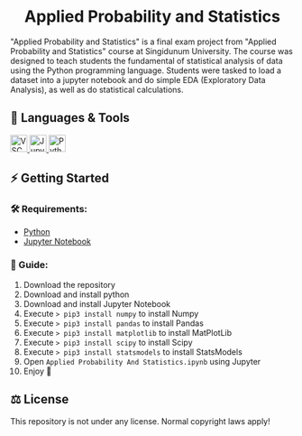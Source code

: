 <h1 align="center">Applied Probability and Statistics</h1>

"Applied Probability and Statistics" is a final exam project from "Applied Probability and Statistics" course at Singidunum University. The course was designed to teach students the fundamental of statistical analysis of data using the Python programming language. Students were tasked to load a dataset into a jupyter notebook and do simple EDA (Exploratory Data Analysis), as well as do statistical calculations.

## 🧰 Languages & Tools

<a href="https://code.visualstudio.com">
    <img src="https://cdn.jsdelivr.net/gh/devicons/devicon/icons/vscode/vscode-original.svg" width="30px" alt="VSCode" title="Visual Studio Code">
</a>
<a href="https://jupyter.org/">
    <img src="https://cdn.jsdelivr.net/gh/devicons/devicon/icons/jupyter/jupyter-original.svg" width="30px" alt="Jupyter" title="Jupyter Notebook">
</a>
<a href="https://www.python.org/">
    <img src="https://cdn.jsdelivr.net/gh/devicons/devicon/icons/python/python-original.svg" width="30px" alt="Python" title="Python">
</a>

## ⚡ Getting Started

### 🛠 Requirements:

- [Python](https://www.python.org/downloads/)
- [Jupyter Notebook](https://jupyter.org/install)

### 📖 Guide:

1. Download the repository
2. Download and install python
3. Download and install Jupyter Notebook
4. Execute ```> pip3 install numpy``` to install Numpy
5. Execute ```> pip3 install pandas``` to install Pandas
6. Execute ```> pip3 install matplotlib``` to install MatPlotLib
7. Execute ```> pip3 install scipy``` to install Scipy
8. Execute ```> pip3 install statsmodels``` to install StatsModels
9. Open ```Applied Probability And Statistics.ipynb``` using Jupyter
10. Enjoy 🙂

## ⚖ License
This repository is not under any license. Normal copyright laws apply!